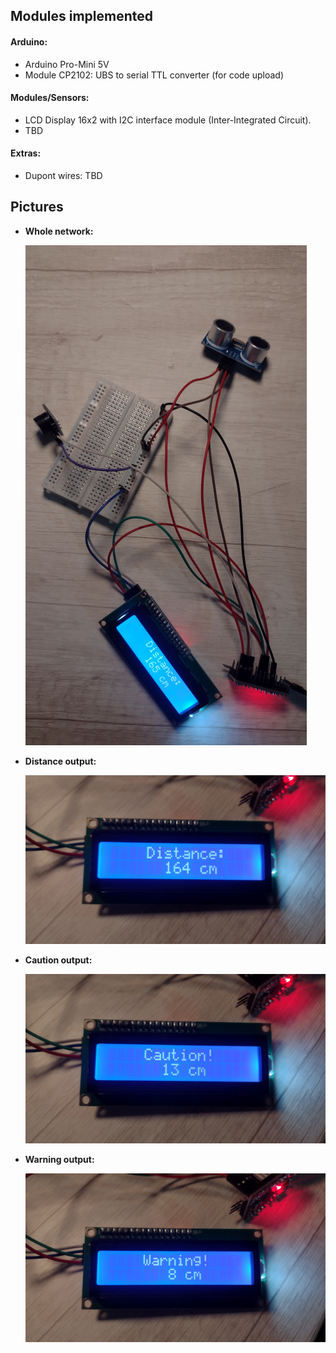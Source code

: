 ## Modules implemented

#### Arduino:
- Arduino Pro-Mini 5V
- Module CP2102: UBS to serial TTL converter (for code upload)

#### Modules/Sensors:
- LCD Display 16x2 with I2C interface module (Inter-Integrated Circuit).
- TBD

#### Extras:

- Dupont wires: TBD

## Pictures

- **Whole network:**
  
  ![whole-network](docs/01-whole-network.png)

- **Distance output:**
  
  ![distance](docs/02-distance.png)

- **Caution output:**
  
  ![caution](docs/03-caution.png)

- **Warning output:**
  
  ![warning](docs/04-warning.png)